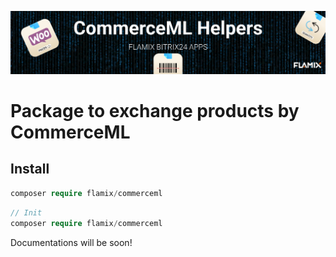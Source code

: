 ![Screenshot](img/commerceml.jpg)

# Package to exchange products by CommerceML

## Install

```php
composer require flamix/commerceml
```

```php
// Init
composer require flamix/commerceml
```

Documentations will be soon!
